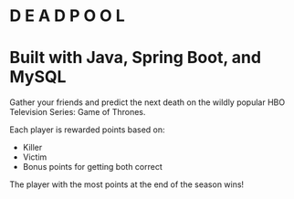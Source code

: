 # D E A D P O O L

# Built with Java, Spring Boot, and MySQL

Gather your friends and predict the next death on the wildly popular HBO Television Series: Game of Thrones. 

Each player is rewarded points based on:
  + Killer
  + Victim
  + Bonus points for getting both correct
  
The player with the most points at the end of the season wins!
